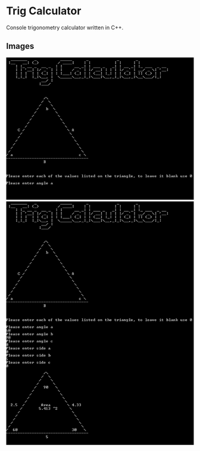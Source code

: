 # Trig Calculator
Console trigonometry calculator written in C++.

## Images
![alt tag](https://raw.githubusercontent.com/VictorLeach96/TrigCalculator/master/Image_1.png)
![alt tag](https://raw.githubusercontent.com/VictorLeach96/TrigCalculator/master/Image_2.png)
